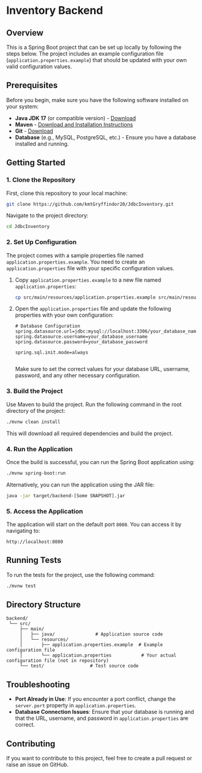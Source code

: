 
# Inventory Backend

## Overview

This is a Spring Boot project that can be set up locally by following the steps below. The project includes an example configuration file (`application.properties.example`) that should be updated with your own valid configuration values.

## Prerequisites

Before you begin, make sure you have the following software installed on your system:

- **Java JDK 17** (or compatible version) - [Download](https://adoptopenjdk.net/)
- **Maven** - [Download and Installation Instructions](https://maven.apache.org/install.html)
- **Git** - [Download](https://git-scm.com/downloads)
- **Database** (e.g., MySQL, PostgreSQL, etc.) - Ensure you have a database installed and running.

## Getting Started

### 1. Clone the Repository

First, clone this repository to your local machine:

```bash
git clone https://github.com/kmtGryffindor20/JdbcInventory.git
```

Navigate to the project directory:

```bash
cd JdbcInventory
```

### 2. Set Up Configuration

The project comes with a sample properties file named `application.properties.example`. You need to create an `application.properties` file with your specific configuration values.

1. Copy `application.properties.example` to a new file named `application.properties`:

   ```bash
   cp src/main/resources/application.properties.example src/main/resources/application.properties
   ```

2. Open the `application.properties` file and update the following properties with your own configuration:

   ```properties
   # Database Configuration
   spring.datasource.url=jdbc:mysql://localhost:3306/your_database_name
   spring.datasource.username=your_database_username
   spring.datasource.password=your_database_password

   spring.sql.init.mode=always
   
   
   ```

   Make sure to set the correct values for your database URL, username, password, and any other necessary configuration.

### 3. Build the Project

Use Maven to build the project. Run the following command in the root directory of the project:

```bash
./mvnw clean install
```

This will download all required dependencies and build the project.

### 4. Run the Application

Once the build is successful, you can run the Spring Boot application using:

```bash
./mvnw spring-boot:run
```

Alternatively, you can run the application using the JAR file:

```bash
java -jar target/backend-[Some SNAPSHOT].jar
```

### 5. Access the Application

The application will start on the default port `8080`. You can access it by navigating to:

```
http://localhost:8080
```

## Running Tests

To run the tests for the project, use the following command:

```bash
./mvnw test
```

## Directory Structure

```
backend/
 └── src/
     ├── main/
     │   ├── java/               # Application source code
     │   └── resources/
     │       ├── application.properties.example  # Example configuration file
     │       └── application.properties           # Your actual configuration file (not in repository)
     └── test/                 # Test source code
```

## Troubleshooting

- **Port Already in Use**: If you encounter a port conflict, change the `server.port` property in `application.properties`.
- **Database Connection Issues**: Ensure that your database is running and that the URL, username, and password in `application.properties` are correct.

## Contributing

If you want to contribute to this project, feel free to create a pull request or raise an issue on GitHub.
